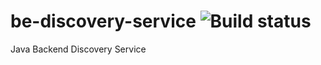 # be-discovery-service ![Build status](https://github.com/notabarista/be-discovery-service/actions/workflows/be_discovery_service.yml/badge.svg?branch=master)
Java Backend Discovery Service
